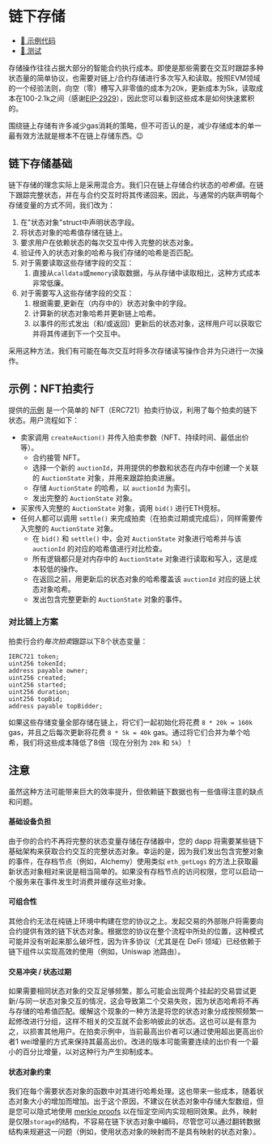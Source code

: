 # 链下存储

- [📜 示例代码](./OffChainAuction.sol)
- [🐞 测试](../../test/OffChainAuction.t.sol)

存储操作往往占据大部分的智能合约执行成本。即使是那些需要在交互时跟踪多种状态量的简单协议，也需要对链上/合约存储进行多次写入和读取。按照EVM领域的一个经验法则，向空（零）槽写入非零值的成本为20k，更新成本为5k，读取成本在100-2.1k之间（感谢[EIP-2929](https://eips.ethereum.org/EIPS/eip-2929)），因此您可以看到这些成本是如何快速累积的。

围绕链上存储有许多减少gas消耗的策略，但不可否认的是，减少存储成本的单一最有效方法就是根本不在链上存储东西。😉

## 链下存储基础
链下存储的理念实际上是采用混合方。我们只在链上存储合约状态的*哈希值*。在链下跟踪完整状态，并在与合约交互时将其传递回来。因此，与通常的内联声明每个存储变量的方式不同，我们改为：

1. 在"状态对象"struct中声明状态字段。
2. 将状态对象的哈希值存储在链上。
3. 要求用户在依赖状态的每次交互中传入完整的状态对象。
4. 验证传入的状态对象的哈希与我们存储的哈希是否匹配。
5. 对于需要读取这些存储字段的交互：
    1. 直接从`calldata`或`memory`读取数据，与从存储中读取相比，这种方式成本非常低廉。
6. 对于需要写入这些存储字段的交互：
    1. 根据需要,更新在（内存中的）状态对象中的字段。
    2. 计算新的状态对象哈希并更新链上哈希。
    3. 以事件的形式发出（和/或返回）更新后的状态对象，这样用户可以获取它并将其传递到下一个交互中。

采用这种方法，我们有可能在每次交互时将多次存储读写操作合并为只进行一次操作。

## 示例：NFT拍卖行

提供的[示例](./OffChainAuction.sol) 是一个简单的 NFT（ERC721）拍卖行协议，利用了每个拍卖的链下状态。用户流程如下：

- 卖家调用 `createAuction()` 并传入拍卖参数（NFT、持续时间、最低出价等）。
    - 合约接管 NFT。
    - 选择一个新的 `auctionId`，并用提供的参数和状态在内存中创建一个关联的 `AuctionState` 对象，并用来跟踪拍卖进展。
    - 存储 `AuctionState` 的哈希，以 `auctionId` 为索引。
    - 发出完整的 `AuctionState` 对象。 
- 买家传入完整的 `AuctionState` 对象，调用 `bid()` 进行ETH竞标。 
- 任何人都可以调用 `settle()` 来完成拍卖（在拍卖过期或完成后），同样需要传入完整的 `AuctionState` 对象。
    - 在 `bid()` 和 `settle()` 中，会对 `AuctionState` 对象进行哈希并与该 `auctionId` 的对应的哈希值进行对比检查。 
    - 所有逻辑都只是对内存中的 `AuctionState` 对象进行读取和写入，这是成本较低的操作。
    - 在返回之前，用更新后的状态对象的哈希覆盖该 `auctionId` 对应的链上状态对象哈希。 
    - 发出包含完整更新的 `AuctionState` 对象的事件。

### 对比链上方案

拍卖行合约*每次拍卖*跟踪以下8个状态变量：


```solidity
IERC721 token;
uint256 tokenId;
address payable owner;
uint256 created;
uint256 started;
uint256 duration;
uint256 topBid;
address payable topBidder;
```
如果这些存储变量全部存储在链上，将它们一起初始化将花费 `8 * 20k = 160k` gas，并且之后每次更新将花费 `8 * 5k = 40k` gas。通过将它们合并为单个哈希，我们将这些成本降低了8倍（现在分别为 `20k` 和 `5k`）！


## 注意

虽然这种方法可能带来巨大的效率提升，但依赖链下数据也有一些值得注意的缺点和问题。


#### 基础设备负担

由于你的合约不再将完整的状态变量存储在存储器中，您的 dapp 将需要某些链下基础架构来获取合约交互的完整状态对象。幸运的是，因为我们发出包含完整对象的事件，在存档节点（例如，Alchemy）使用类似 `eth_getLogs` 的方法上获取最新状态对象相对来说是相当简单的。如果没有存档节点的访问权限，您可以启动一个服务来在事件发生时消费并缓存这些对象。


#### 可组合性

其他合约无法在纯链上环境中构建在您的协议之上。发起交易的外部账户将需要向合约提供有效的链下状态对象。根据您的协议在整个流程中所处的位置，这种模式可能并没有听起来那么破坏性，因为许多协议（尤其是在 DeFi 领域）已经依赖于链下组件以实现高效的使用（例如，Uniswap 池路由）。



#### 交易冲突 / 状态过期

如果需要相同状态对象的交互足够频繁，那么可能会出现两个挂起的交易尝试更新/与同一状态对象交互的情况，这会导致第二个交易失败，因为状态哈希将不再与存储的哈希值匹配。缓解这个现象的一种方法是将您的状态对象分成按照频繁一起修改进行分组，这样不相关的交互就不会影响彼此的状态。这也可以是有意为之，以损害其他用户。在拍卖示例中，当前最高出价者可以通过使用超出更高出价者1 wei增量的方式来保持其最高出价。改进的版本可能需要连续的出价有一个最小的百分比增量，以对这种行为产生抑制成本。


#### 状态对象约束

我们在每个需要状态对象的函数中对其进行哈希处理。这也带来一些成本，随着状态对象大小的增加而增加。出于这个原因，不建议在状态对象中存储大型数组，但是您可以隐式地使用 [merkle proofs](../merkle-proofs) 以在恒定空间内实现相同效果。此外，映射是仅限`storage`的结构，不容易在链下状态对象中编码，尽管您可以通过翻转数据结构来规避这一问题（例如，使用状态对象的映射而不是具有映射的状态对象）。
